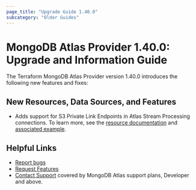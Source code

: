 ```yaml
---
page_title: "Upgrade Guide 1.40.0"
subcategory: "Older Guides"
---
```


# MongoDB Atlas Provider 1.40.0: Upgrade and Information Guide

The Terraform MongoDB Atlas Provider version 1.40.0 introduces the following new features and fixes:

## New Resources, Data Sources, and Features

- Adds support for S3 Private Link Endpoints in Atlas Stream Processing connections. To learn more, see the [resource documentation](https://registry.terraform.io/providers/mongodb/mongodbatlas/latest/docs/resources/stream_privatelink_endpoint) and [associated example](https://github.com/mongodb/terraform-provider-mongodbatlas/tree/master/examples/mongodbatlas_stream_privatelink_endpoint/s3).  

## Helpful Links

* [Report bugs](https://github.com/mongodb/terraform-provider-mongodbatlas/issues)
* [Request Features](https://feedback.mongodb.com/forums/924145-atlas?category_id=370723)
* [Contact Support](https://docs.atlas.mongodb.com/support/) covered by MongoDB Atlas support plans, Developer and above.
